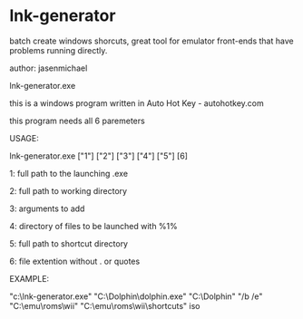 # lnk-generator

batch create windows shorcuts, great tool for emulator front-ends that have problems running directly.

author: jasenmichael

lnk-generator.exe

this is a windows program written in Auto Hot Key - autohotkey.com

this program needs all 6 paremeters

USAGE:

lnk-generator.exe ["1"] ["2"] ["3"] ["4"] ["5"] [6]

1: full path to the launching .exe

2: full path to working directory 

3: arguments to add

4: directory of files to be launched with %1%

5: full path to shortcut directory

6: file extention without . or quotes

EXAMPLE:

"c:\lnk-generator.exe" "C:\Dolphin\dolphin.exe" "C:\Dolphin\" "/b /e" "C:\emu\roms\wii" "C:\emu\roms\wii\shortcuts" iso

